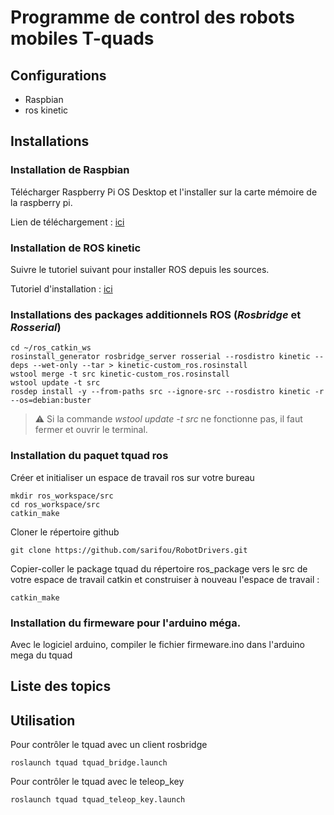# Programme de control des robots mobiles T-quads

## Configurations
* Raspbian
* ros kinetic
## Installations
### Installation de Raspbian
Télécharger Raspberry Pi OS Desktop et l'installer sur la carte mémoire de la raspberry pi.

Lien de téléchargement : [ici](https://www.raspberrypi.org/software/operating-systems/#raspberry-pi-desktop)
### Installation de ROS kinetic
Suivre le tutoriel suivant pour installer ROS depuis les sources.

Tutoriel d'installation : [ici](http://wiki.ros.org/ROSberryPi/Installing%20ROS%20Kinetic%20on%20the%20Raspberry%20Pi)

### Installations des packages additionnels ROS (*Rosbridge* et *Rosserial*)

    cd ~/ros_catkin_ws
    rosinstall_generator rosbridge_server rosserial --rosdistro kinetic --deps --wet-only --tar > kinetic-custom_ros.rosinstall
    wstool merge -t src kinetic-custom_ros.rosinstall
    wstool update -t src
    rosdep install -y --from-paths src --ignore-src --rosdistro kinetic -r --os=debian:buster

> :warning: Si la commande *wstool update -t src* ne fonctionne pas, il faut fermer et ouvrir le terminal.

### Installation du paquet tquad ros
Créer et initialiser un espace de travail ros sur votre bureau

    mkdir ros_workspace/src
    cd ros_workspace/src
    catkin_make

Cloner le répertoire github

    git clone https://github.com/sarifou/RobotDrivers.git

Copier-coller le package tquad du répertoire ros_package vers le src de votre espace de travail catkin et construiser à nouveau l'espace de travail : 

    catkin_make

### Installation du firmeware pour l'arduino méga.

Avec le logiciel arduino, compiler le fichier firmeware.ino dans l'arduino mega du tquad

## Liste des topics

## Utilisation
Pour contrôler le tquad avec un client rosbridge

    roslaunch tquad tquad_bridge.launch

Pour contrôler le tquad avec le teleop_key

    roslaunch tquad tquad_teleop_key.launch

